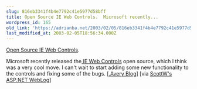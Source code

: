 ```yaml
---
slug: 816eb3341f4b4e7792c41e5977d58bff
title: Open Source IE Web Controls.  Microsoft recently...
wordpress_id: 165
old_link: 'https://adrianba.net/2003/02/05/816eb3341f4b4e7792c41e5977d58bff/'
last_modified_at: 2003-02-05T18:56:34.000Z
---
```


[Open
Source IE Web Controls](http://aspnetweblog.com/archive/02042003.aspx#364). 


Microsoft recently released
the[
IE Web Controls](http://www.asp.net/Default.aspx?tabindex=7&tabid=41) open source, which I think was a very cool
move. I can't wait to start adding some new functionality to the
controls and fixing some of the bugs.
[[.Avery Blog]](http://dotnetweblogs.com/JAvery/archive/02042003.aspx#343) [via
   [ScottW's ASP.NET
   WebLog](http://aspnetweblog.com/)]
